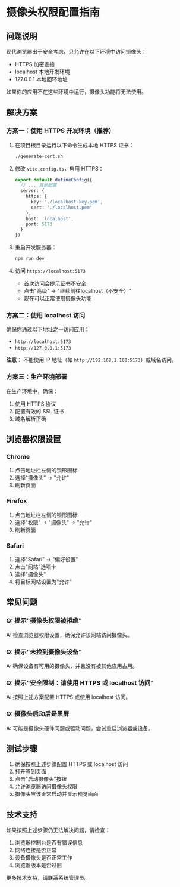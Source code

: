 # 摄像头权限配置指南

## 问题说明

现代浏览器出于安全考虑，只允许在以下环境中访问摄像头：
- HTTPS 加密连接
- localhost 本地开发环境
- 127.0.0.1 本地回环地址

如果你的应用不在这些环境中运行，摄像头功能将无法使用。

## 解决方案

### 方案一：使用 HTTPS 开发环境（推荐）

1. 在项目根目录运行以下命令生成本地 HTTPS 证书：
   ```bash
   ./generate-cert.sh
   ```

2. 修改 `vite.config.ts`，启用 HTTPS：
   ```typescript
   export default defineConfig({
     // ... 其他配置
     server: {
       https: {
         key: './localhost-key.pem',
         cert: './localhost.pem'
       },
       host: 'localhost',
       port: 5173
     }
   })
   ```

3. 重启开发服务器：
   ```bash
   npm run dev
   ```

4. 访问 `https://localhost:5173`
   - 首次访问会提示证书不安全
   - 点击"高级" → "继续前往localhost（不安全）"
   - 现在可以正常使用摄像头功能

### 方案二：使用 localhost 访问

确保你通过以下地址之一访问应用：
- `http://localhost:5173`
- `http://127.0.0.1:5173`

**注意：** 不能使用 IP 地址（如 `http://192.168.1.100:5173`）或域名访问。

### 方案三：生产环境部署

在生产环境中，确保：
1. 使用 HTTPS 协议
2. 配置有效的 SSL 证书
3. 域名解析正确

## 浏览器权限设置

### Chrome
1. 点击地址栏左侧的锁形图标
2. 选择"摄像头" → "允许"
3. 刷新页面

### Firefox
1. 点击地址栏左侧的锁形图标
2. 选择"权限" → "摄像头" → "允许"
3. 刷新页面

### Safari
1. 选择"Safari" → "偏好设置"
2. 点击"网站"选项卡
3. 选择"摄像头"
4. 将目标网站设置为"允许"

## 常见问题

### Q: 提示"摄像头权限被拒绝"
A: 检查浏览器权限设置，确保允许该网站访问摄像头。

### Q: 提示"未找到摄像头设备"
A: 确保设备有可用的摄像头，并且没有被其他应用占用。

### Q: 提示"安全限制：请使用 HTTPS 或 localhost 访问"
A: 按照上述方案配置 HTTPS 或使用 localhost 访问。

### Q: 摄像头启动后是黑屏
A: 可能是摄像头硬件问题或驱动问题，尝试重启浏览器或设备。

## 测试步骤

1. 确保按照上述步骤配置 HTTPS 或 localhost 访问
2. 打开签到页面
3. 点击"启动摄像头"按钮
4. 允许浏览器访问摄像头权限
5. 摄像头应该正常启动并显示预览画面

## 技术支持

如果按照上述步骤仍无法解决问题，请检查：
1. 浏览器控制台是否有错误信息
2. 网络连接是否正常
3. 设备摄像头是否正常工作
4. 浏览器版本是否过旧

更多技术支持，请联系系统管理员。